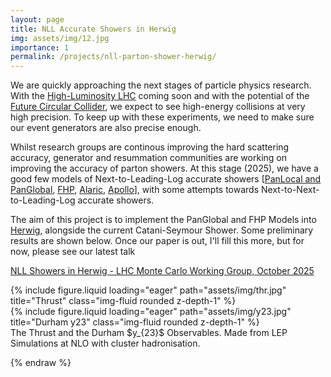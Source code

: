 ```yaml
---
layout: page
title: NLL Accurate Showers in Herwig
img: assets/img/12.jpg
importance: 1
permalink: /projects/nll-parton-shower-herwig/
---
```


We are quickly approaching the next stages of particle physics research. With the [High-Luminosity LHC](https://home.cern/science/accelerators/high-luminosity-lhc) coming soon and with the potential of the [Future Circular Collider](https://home.cern/science/accelerators/future-circular-collider), we expect to see high-energy collisions at very high precision. To keep up with these experiments, we need to make sure our event generators are also precise enough.

Whilst research groups are continous improving the hard scattering accuracy, generator and resummation communities are working on improving the accuracy of parton showers. At this stage (2025), we have a good few models of Next-to-Leading-Log accurate showers [[PanLocal and PanGlobal](https://gsalam.web.cern.ch/panscales/), [FHP](https://arxiv.org/abs/2003.06400), [Alaric](https://arxiv.org/abs/2404.14360), [Apollo](https://arxiv.org/abs/2403.19452)], with some attempts towards Next-to-Next-to-Leading-Log accurate showers.

The aim of this project is to implement the PanGlobal and FHP Models into [Herwig](https://herwig.hepforge.org/), alongside the current Catani-Seymour Shower. Some preliminary results are shown below. Once our paper is out, I'll fill this more, but for now, please see our latest talk

[NLL Showers in Herwig - LHC Monte Carlo Working Group, October 2025](https://indico.cern.ch/event/1553687/contributions/6702923/)

<div class="row">
    <div class="col-sm mt-3 mt-md-0">
        {% include figure.liquid loading="eager" path="assets/img/thr.jpg" title="Thrust" class="img-fluid rounded z-depth-1" %}
    </div>
    <div class="col-sm mt-3 mt-md-0">
        {% include figure.liquid loading="eager" path="assets/img/y23.jpg" title="Durham y23" class="img-fluid rounded z-depth-1" %}
    </div>
</div>
<div class="caption">
    The Thrust and the Durham $y_{23}$ Observables. Made from LEP Simulations at NLO with cluster hadronisation.
</div>

{% endraw %}

